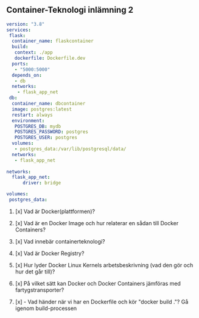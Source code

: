 ## Container-Teknologi inlämning 2 ##


```yaml
version: "3.8"
services: 
 flask:
  container_name: flaskcontainer
  build:
   context: ./app
   dockerfile: Dockerfile.dev
  ports:
   - "5000:5000"
  depends_on: 
   - db
  networks:
    - flask_app_net
 db:
  container_name: dbcontainer
  image: postgres:latest
  restart: always
  environment: 
   POSTGRES_DB: mydb
   POSTGRES_PASSWORD: postgres
   POSTGRES_USER: postgres
  volumes:
   - postgres_data:/var/lib/postgresql/data/
  networks:
   - flask_app_net
       
networks:   
  flask_app_net:
      driver: bridge

volumes:
 postgres_data:
```






















1. [x] Vad är Docker(plattformen)?


2. [x] Vad är en Docker Image och hur relaterar en sådan till Docker Containers?


3. [x] Vad innebär containerteknologi?


4. [x] Vad är Docker Registry?


5. [x] Hur lyder Docker Linux Kernels arbetsbeskrivning (vad den gör och hur det går till)?


6. [x] På vilket sätt kan Docker och Docker Containers jämföras med fartygstransporter?


7. [x] - Vad händer när vi har en Dockerfile och kör "docker build ."? Gå igenom build-processen